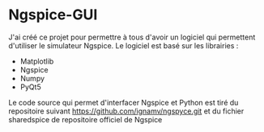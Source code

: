 # Ngspice-GUI

J'ai créé ce projet pour permettre à tous d'avoir un logiciel qui permettent d'utiliser le simulateur Ngspice.
Le logiciel est basé sur les librairies : 
- Matplotlib
- Ngspice
- Numpy
- PyQt5

Le code source qui permet d'interfacer Ngspice et Python est tiré du repositoire suivant https://github.com/ignamv/ngspyce.git et du fichier sharedspice de repositoire officiel de Ngspice
